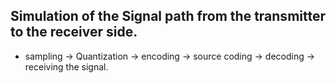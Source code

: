 ## Simulation of the Signal path from the transmitter to the receiver side.
- sampling -> Quantization -> encoding -> source coding -> decoding -> receiving the signal.
